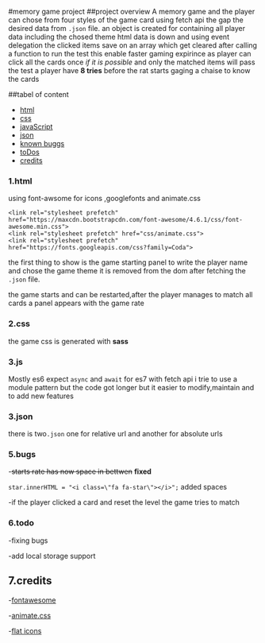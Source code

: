 #memory game project
##project overview
A memory game and the  player can chose from four styles of the game card
using fetch api the gap the desired data from `.json` file.
an object is created for containing all player data including the chosed theme html
data is down and  using event delegation the clicked items save on an array which get 
cleared after calling a function to run the test this enable faster gaming  expirince 
as player can click all the cards once _if it is possible_ and only the matched items will
pass the test a player have **8 tries** before the rat starts gaging a chaise to know the cards   
       
##tabel of content
* [html](#1-html)
* [css](#2-css)
* [javaScript](#3-js)
* [json](#4-json)
* [known buggs](#5-bugs)
* [toDos](#6-todo)
* [credits](#7-credits)

### 1.html

using font-awsome for icons ,googlefonts and animate.css

    <link rel="stylesheet prefetch" href="https://maxcdn.bootstrapcdn.com/font-awesome/4.6.1/css/font-awesome.min.css">
    <link rel="stylesheet prefetch" href="css/animate.css">
    <link rel="stylesheet prefetch" href="https://fonts.googleapis.com/css?family=Coda">
the first thing to show is the game starting panel to write the player name 
and chose the game theme it is removed from the dom after fetching the `.json` file.

the game starts and can be restarted,after the player manages to match all cards 
a panel appears with  the game rate

### 2.css

the game css is generated with **sass** 

### 3.js

Mostly es6 expect `async` and `await` for es7 with fetch api
i trie to use a module pattern but the code got longer but it easier to modify,maintain 
and to add new features

### 3.json

there is two`.json` one for relative url and another for absolute urls

### 5.bugs

-~~starts rate has now space in bettwen~~ __fixed__

  `star.innerHTML = "<i class=\"fa fa-star\"></i>";` added spaces

-if the player clicked a card and reset the level the game tries to match

### 6.todo
-fixing bugs

-add local storage support

## 7.credits

 -[fontawesome](https://fontawesome.com/)
   
 -[animate.css](https://daneden.github.io/animate.css/)
        
 -[flat icons](https://www.flaticon.com/)

